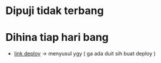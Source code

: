 # Dipuji tidak terbang

# Dihina tiap hari bang

- [link deploy](https://simapro.web.id) -> menyusul ygy ( ga ada duit sih buat deploy )
